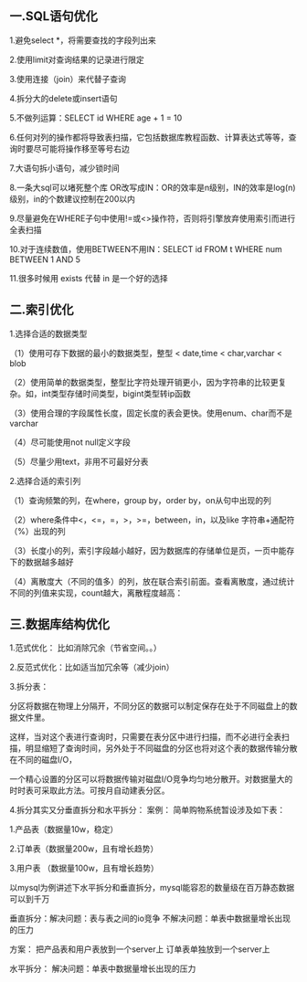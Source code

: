 ## 一.SQL语句优化 

1.避免select *，将需要查找的字段列出来 

2.使用limit对查询结果的记录进行限定

3.使用连接（join）来代替子查询

4.拆分大的delete或insert语句

5.不做列运算：SELECT id WHERE age + 1 = 10

6.任何对列的操作都将导致表扫描，它包括数据库教程函数、计算表达式等等，查询时要尽可能将操作移至等号右边

7.大语句拆小语句，减少锁时间

8.一条大sql可以堵死整个库 OR改写成IN：OR的效率是n级别，IN的效率是log(n)级别，in的个数建议控制在200以内

9.尽量避免在WHERE子句中使用!=或<>操作符，否则将引擎放弃使用索引而进行全表扫描 

10.对于连续数值，使用BETWEEN不用IN：SELECT id FROM t WHERE num BETWEEN 1 AND 5

11.很多时候用 exists 代替 in 是一个好的选择 

## 二.索引优化 

 1.选择合适的数据类型
 
 （1）使用可存下数据的最小的数据类型，整型 < date,time < char,varchar < blob
 
 （2）使用简单的数据类型，整型比字符处理开销更小，因为字符串的比较更复杂。如，int类型存储时间类型，bigint类型转ip函数
 
 （3）使用合理的字段属性长度，固定长度的表会更快。使用enum、char而不是varchar
 
 （4）尽可能使用not null定义字段
 
 （5）尽量少用text，非用不可最好分表 
 
 2.选择合适的索引列
 
 （1）查询频繁的列，在where，group by，order by，on从句中出现的列
 
 （2）where条件中<，<=，=，>，>=，between，in，以及like 字符串+通配符（%）出现的列
 
 （3）长度小的列，索引字段越小越好，因为数据库的存储单位是页，一页中能存下的数据越多越好
 
 （4）离散度大（不同的值多）的列，放在联合索引前面。查看离散度，通过统计不同的列值来实现，count越大，离散程度越高： 

## 三.数据库结构优化 

1.范式优化： 比如消除冗余（节省空间。。） 

2.反范式优化：比如适当加冗余等（减少join）

3.拆分表： 

分区将数据在物理上分隔开，不同分区的数据可以制定保存在处于不同磁盘上的数据文件里。

这样，当对这个表进行查询时，只需要在表分区中进行扫描，而不必进行全表扫描，明显缩短了查询时间，另外处于不同磁盘的分区也将对这个表的数据传输分散在不同的磁盘I/O，

一个精心设置的分区可以将数据传输对磁盘I/O竞争均匀地分散开。对数据量大的时时表可采取此方法。可按月自动建表分区。 

4.拆分其实又分垂直拆分和水平拆分： 案例： 简单购物系统暂设涉及如下表：

1.产品表（数据量10w，稳定） 

2.订单表（数据量200w，且有增长趋势）

3.用户表 （数据量100w，且有增长趋势）

以mysql为例讲述下水平拆分和垂直拆分，mysql能容忍的数量级在百万静态数据可以到千万 

垂直拆分：解决问题：表与表之间的io竞争 不解决问题：单表中数据量增长出现的压力 

方案： 把产品表和用户表放到一个server上 订单表单独放到一个server上 

水平拆分： 解决问题：单表中数据量增长出现的压力 
